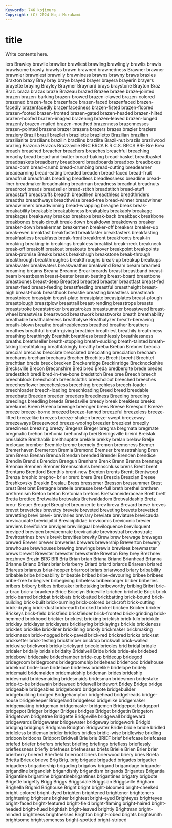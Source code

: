 ```yaml
---
Keywords: 746 kojimura
Copyright: (C) 2024 Koji Murakami
---
```


# title

Write contents here.



lers Brawley brawlie brawlier
brawliest brawling brawlingly brawlis brawls brawlsome brawly brawlys brawn brawned
brawnedness Brawner brawner brawnier brawniest brawnily brawniness brawns brawny braws
braxies Braxton braxy Bray bray braye brayed brayer brayera brayerin
brayers brayette braying Brayley Braymer Braynard brays braystone Brayton Braz
Braz. braza brazas braze Brazeau brazed Brazee brazee braze-jointed brazen
brazen-barking brazen-browed brazen-clawed brazen-colored brazened brazen-face brazenface brazen-faced brazenfaced brazen-facedly
brazenfacedly brazenfacedness brazen-fisted brazen-floored brazen-footed brazen-fronted brazen-gated brazen-headed brazen-hilted brazen-hoofed
brazen-imaged brazening brazen-leaved brazen-lunged brazenly brazen-mailed brazen-mouthed brazenness brazennesses brazen-pointed
brazens brazer brazera brazers brazes brazier braziers braziery Brazil brazil
brazilein brazilette braziletto Brazilian brazilian brazilianite brazilians brazilin brazilins brazilite
Brazil-nut brazils brazilwood brazing Brazoria Brazos Brazzaville BRC BRCA B.R.C.S.
BRCS BRE Bre Brea breach breached breacher breachers breaches breachful
breaching breachy bread bread-and-butter bread-baking bread-basket breadbasket breadbaskets breadberry breadboard
breadboards breadbox breadboxes bread-corn bread-crumb bread-crumbing bread-cutting breadearner breadearning bread-eating
breaded breaden bread-faced bread-fruit breadfruit breadfruits breading breadless breadlessness breadline
bread-liner breadmaker breadmaking breadman breadness breadnut breadnuts breadroot breads breadseller
bread-stitch breadstitch bread-stuff breadstuff breadstuffs breadth breadthen breadthless breadthriders breadths
breadthways breadthwise bread-tree bread-winner breadwinner breadwinners breadwinning bread-wrapping breaghe break
break- breakability breakable breakableness breakables breakably breakage breakages breakaway breakax
breakaxe break-back breakback breakbone breakbones break-circuit break-down breakdown breakdowns breaker
breaker-down breakerman breakermen breaker-off breakers breaker-up break-even breakfast breakfasted breakfaster
breakfasters breakfasting breakfastless breakfasts break-front breakfront breakfronts break-in breaking breaking-in
breakings breakless breaklist break-neck breakneck break-off breakoff breakout breakouts breakover
breakpoint breakpoints break-promise Breaks breaks breakshugh breakstone break-through breakthrough breakthroughes
breakthroughs break-up breakup breakups breakwater breakwaters breakweather breakwind Bream bream
breamed breaming breams Breana Breanne Brear breards breast breastband breast-beam
breastbeam breast-beater breast-beating breast-board breastbone breastbones breast-deep Breasted breasted breaster
breastfast breast-fed breast-feed breast-feeding breastfeeding breastful breastheight breast-high breast-hook breasthook
breastie breasting breastless breastmark breastpiece breastpin breast-plate breastplate breastplates breast-plough
breastplough breastplow breastrail breast-rending breastrope breasts breaststroke breaststroker breaststrokes breastsummer
breastweed breast-wheel breastwise breastwood breastwork breastworks breath breathability breathable breathableness
breathalyse Breathalyzer breath-bereaving breath-blown breathe breatheableness breathed breather breathers breathes
breathful breath-giving breathier breathiest breathily breathiness breathing breathingly Breathitt breathless
breathlessly breathlessness breaths breathseller breath-stopping breath-sucking breath-tainted breath-taking breathtaking breathtakingly
breathy breba Breban Brebner breccia breccial breccias brecciate brecciated brecciating
brecciation brecham brechams brechan brechans Brecher Brechites Brecht brecht Brechtel
brechtian brecia breck brecken Breckenridge Breckinridge Brecknockshire Brecksville Brecon Breconshire
Bred bred Breda bredbergite brede bredes bredestitch bredi bred-in-the-bone bredstitch
Bree bree Breech breech breechblock breechcloth breechcloths breechclout breeched breeches
breechesflower breechesless breeching breechless breech-loader breechloader breech-loading breechloading Breed breed
breedable breedbate Breeden breeder breeders breediness Breeding breeding breedings breedling
breeds Breedsville breedy breek breekless breeks breekums Breen Breena breenge
breenger brees Breese Breesport Breeze breeze breeze-borne breezed breeze-fanned breezeful
breezeless breeze-lifted breezelike breezes breeze-shaken breeze-swept breezeway breezeways Breezewood breeze-wooing
breezier breeziest breezily breeziness breezing breezy Bregenz Breger bregma bregmata
bregmate bregmatic brehon brehonia brehonship brei Breinigsville breird Breislak breislakite
Breithablik breithauptite brekkle brekky brelan brelaw Brelje breloque brember Bremble
breme bremely Bremen bremeness Bremer Bremerhaven Bremerton Bremia Bremond Bremser
bremsstrahlung Bren bren Brena Brenan Brenda Brendan brended Brendel Brenden
brendice Brendin Brendis Brendon Brengun Brenham Brenk Brenn Brenna brennage
Brennan Brennen Brenner Brennschluss brennschluss brens Brent brent Brentano Brentford
Brenthis brent-new Brenton brents Brentt Brentwood Brenza brephic brepho- br'er
brerd brere Bres Brescia Brescian Bresee Breshkovsky Breskin Breslau Bress
bressomer Bresson bressummer Brest brest Bret bret Bretagne bretelle bretesse
bret-full breth brethel brethren brethrenism Breton breton Bretonian bretons Bretschneideraceae
Brett brett Bretta brettice Bretwalda bretwalda Bretwaldadom Bretwaldaship Bretz breu-
Breuer Breugel Breughel breunnerite brev breva Brevard breve breves brevet
brevetcies brevetcy brevete breveted breveting brevets brevetted brevetting brevi brevi-
breviaries breviary breviate breviature brevicauda brevicaudate brevicipitid Brevicipitidae brevicomis breviconic
brevier breviers brevifoliate breviger brevilingual breviloquence breviloquent breviped brevipen brevipennate
breviradiate brevirostral brevirostrate Brevirostrines brevis brevit brevities brevity Brew brew
brewage brewages brewed Brewer brewer breweries brewers brewership Brewerton brewery
brewhouse brewhouses brewing brewings brewis brewises brewmaster brews brewst Brewster
brewster brewsterite Brewton Brey brey Brezhnev brezhnev Brezin BRG BRI
Bria Brian brian Briana Briand Brianhead Brianna Brianne Briano Briant
briar briarberry Briard briard briards Briarean briared Briareus briareus briar-hopper
briarroot briars briarwood briary bribability bribable bribe bribeability bribeable bribed
bribe-devouring bribee bribees bribe-free bribegiver bribegiving bribeless bribemonger briber briberies
bribers bribery bribes bribetaker bribetaking bribeworthy bribing Bribri bric-a-brac bric-a-brackery
Brice Bricelyn Briceville brichen brichette Brick brick brick-barred brickbat brickbats
brickbatted brickbatting brick-bound brick-building brick-built brick-burning brick-colored brickcroft brick-cutting brick-drying
brick-dust brick-earth bricked brickel bricken Bricker bricker Brickeys brick-field brickfield
brickfielder brick-fronted brick-grinding brick-hemmed brickhood brickier brickiest bricking brickish brick-kiln
brickkiln bricklay bricklayer bricklayers bricklaying bricklayings brickle brickleness brickles bricklike
brickliner bricklining brickly brickmaker brickmaking brickmason brick-nogged brick-paved brick-red brickred
bricks brickset bricksetter brick-testing bricktimber bricktop brickwall brick-walled brickwise brickwork
bricky brickyard bricole bricoles brid bridal bridale bridaler bridally bridals
bridalty Bridalveil Bride bride bride-ale bridebed bridebowl bridecake bridechamber bride-cup
bridecup bridegod bridegroom bridegrooms bridegroomship bridehead bridehood bridehouse brideknot bride-lace
bridelace brideless bridelike bridelope bridely bridemaid bridemaiden bridemaidship brideman brides
brideship bridesmaid bridesmaiding bridesmaids bridesman bridesmen bridestake bride-to-be bridewain brideweed
bridewell bridewort Bridey Bridge bridge bridgeable bridgeables bridgeboard bridgebote bridgebuilder
bridgebuilding bridged Bridgehampton bridgehead bridgeheads bridge-house bridgekeeper Bridgeland bridgeless bridgelike
bridgemaker bridgemaking bridgeman bridgemaster bridgemen Bridgeport bridgeport bridgepot Bridger bridger
Bridges bridges Bridget bridgetin Bridgeton Bridgetown bridgetree Bridgette Bridgeville bridgewall
bridgeward bridgewards Bridgewater bridgewater bridgeway bridgework Bridgid bridging bridgings Bridgman
Bridgton Bridgwater Bridie bridie bridle bridled bridleless bridleman bridler bridlers
bridles bridle-wise bridlewise bridling bridoon bridoons Bridport Bridwell Brie brie
BRIEF brief briefcase briefcases briefed briefer briefers briefest briefing briefings
briefless brieflessly brieflessness briefly briefness briefnesses briefs Brielle Brien Brier
brier brierberry briered Brierfield brierroot briers brierwood briery bries Brieta
Brietta Brieux brieve Brig Brig. brig brigade brigaded brigades brigadier
brigadiers brigadiership brigading brigalow brigand brigandage brigander brigandine brigandish brigandishly
brigandism brigands Brigantes Brigantia Brigantine brigantine brigantinebrigantines brigantines brigatry brigbote
Brigette brigetty Brigg Briggs Briggsdale Briggsian Briggsville Brigham Brighella Brighid
Brighouse Bright bright bright-bloomed bright-cheeked bright-colored bright-dyed brighten brightened brightener
brighteners brightening brightens brighter brightest bright-eyed Brighteyes brighteyes bright-faced bright-featured
bright-field bright-flaming bright-haired bright-headed bright-hued brightish bright-leaved brightly Brightman bright-minded
brightness brightnesses Brighton bright-robed brights brightsmith brightsome brightsomeness bright-spotted bright-striped
